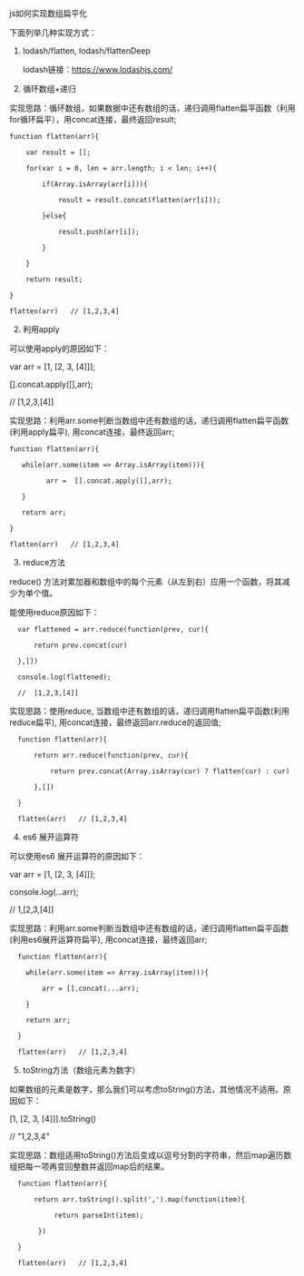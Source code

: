 js如何实现数组扁平化


下面列举几种实现方式：
1. lodash/flatten, lodash/flattenDeep

   lodash链接：https://www.lodashjs.com/

1. 循环数组+递归

实现思路：循环数组，如果数据中还有数组的话，递归调用flatten扁平函数（利用for循环扁平），用concat连接，最终返回result;

    function flatten(arr){
 
        var result = [];

        for(var i = 0, len = arr.length; i < len; i++){

            if(Array.isArray(arr[i])){

                result = result.concat(flatten(arr[i]));

            }else{

                result.push(arr[i]);

            }

        }

        return result;
     
    }

    flatten(arr)   // [1,2,3,4]

2. 利用apply

可以使用apply的原因如下：

var arr = [1, [2, 3, [4]]];

[].concat.apply([],arr);

// [1,2,3,[4]]

实现思路：利用arr.some判断当数组中还有数组的话，递归调用flatten扁平函数(利用apply扁平), 用concat连接，最终返回arr;

    function flatten(arr){

       while(arr.some(item => Array.isArray(item))){

             arr =  [].concat.apply([],arr);

       }

       return arr;

    }

    flatten(arr)   // [1,2,3,4]

3. reduce方法

reduce() 方法对累加器和数组中的每个元素（从左到右）应用一个函数，将其减少为单个值。 

能使用reduce原因如下：

      var flattened = arr.reduce(function(prev, cur){

          return prev.concat(cur)

      },[])

      console.log(flattened);

      //  [1,2,3,[4]]

实现思路：使用reduce, 当数组中还有数组的话，递归调用flatten扁平函数(利用reduce扁平), 用concat连接，最终返回arr.reduce的返回值;

      function flatten(arr){

          return arr.reduce(function(prev, cur){

              return prev.concat(Array.isArray(cur) ? flatten(cur) : cur)

          },[])

      }

      flatten(arr)   // [1,2,3,4]

4. es6 展开运算符

可以使用es6 展开运算符的原因如下：

var arr = [1, [2, 3, [4]]];

console.log(...arr);

// 1,[2,3,[4]]

实现思路：利用arr.some判断当数组中还有数组的话，递归调用flatten扁平函数(利用es6展开运算符扁平), 用concat连接，最终返回arr;

      function flatten(arr){

        while(arr.some(item => Array.isArray(item))){

            arr = [].concat(...arr);

        }

        return arr;

      }

      flatten(arr)   // [1,2,3,4]

5. toString方法（数组元素为数字） 

如果数组的元素是数字，那么我们可以考虑toString()方法，其他情况不适用。原因如下：

[1, [2, 3, [4]]].toString()

// "1,2,3,4"

实现思路：数组适用toString()方法后变成以逗号分割的字符串，然后map遍历数组把每一项再变回整数并返回map后的结果。

      function flatten(arr){

          return arr.toString().split(',').map(function(item){

               return parseInt(item);

           })

      }    

      flatten(arr)   // [1,2,3,4]
